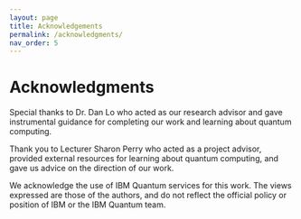 ```yaml
---
layout: page
title: Acknowledgements
permalink: /acknowledgments/
nav_order: 5
---
```


# Acknowledgments

Special thanks to Dr. Dan Lo who acted as our research advisor and gave instrumental guidance for completing our work and learning about quantum computing.

Thank you to Lecturer Sharon Perry who acted as a project advisor, provided external resources for learning about quantum computing, and gave us advice on the direction of our work.

We acknowledge the use of IBM Quantum services for this work. The views expressed are those of the authors, and do not reflect the official policy or position of IBM or the IBM Quantum team.
